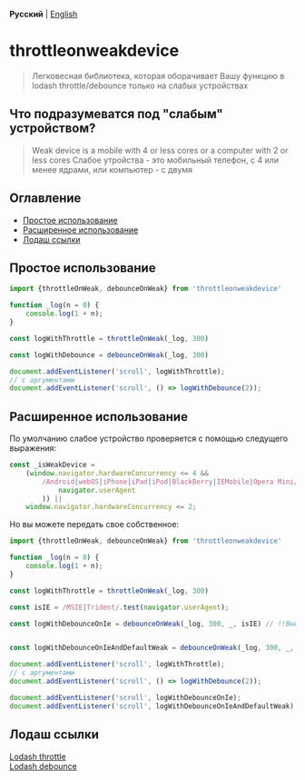 **Русский** | [English](./README.md)
# throttleonweakdevice

> Легковесная библиотека, которая оборачивает Вашу функцию в  lodash throttle/debounce только на слабых устройствах 

## Что подразумеватся под "слабым" устройством?

> Weak device is a mobile with 4 or less cores or a computer with 2 or less cores Слабое утройства -  это мобильный телефон, с 4 или менее ядрами, или компьютер  - с двумя

## Оглавление

* [Простое использование](#простое-использование)
* [Расширенное использование](#расширенное-использование)
* [Лодаш ссылки](#лодаш-ссылки)

## Простое использование

```js
import {throttleOnWeak, debounceOnWeak} from 'throttleonweakdevice'

function _log(n = 0) {
	console.log(1 + n);
}

const logWithThrottle = throttleOnWeak(_log, 300)

const logWithDebounce = debounceOnWeak(_log, 300)

document.addEventListener('scroll', logWithThrottle);
// с аргументами
document.addEventListener('scroll', () => logWithDebounce(2));
```

## Расширенное использование

По умолчанию слабое устройство проверяется с помощью следущего выражения: 

```js
const _isWeakDevice =
	(window.navigator.hardwareConcurrency <= 4 &&
		/Android|webOS|iPhone|iPad|iPod|BlackBerry|IEMobile|Opera Mini/i.test(
			navigator.userAgent
		)) ||
	window.navigator.hardwareConcurrency <= 2;
```

Но вы можете передать свое собственное:


```js
import {throttleOnWeak, debounceOnWeak} from 'throttleonweakdevice'

function _log(n = 0) {
	console.log(1 + n);
}

const logWithThrottle = throttleOnWeak(_log, 300)

const isIE = /MSIE|Trident/.test(navigator.userAgent);

const logWithDebounceOnIe = debounceOnWeak(_log, 300, _, isIE) // !!Внимание!! Вам нужно передавать свое проверочное выражение четвертым аргументов, потому что третее - опции lodash.debounce/throttle (ссылки внизу)


const logWithDebounceOnIeAndDefaultWeak = debounceOnWeak(_log, 300, _, {merge: true, exp: isIE}) // Если Вы передаете в качестве проверки строку - она заменит собой стандартую (как в примере выше). Но Вы так же можете передать обьект с двумя опциями: merge: true и exp: ваше выражение. Тогда они будут слиты

document.addEventListener('scroll', logWithThrottle);
// с аргументами
document.addEventListener('scroll', () => logWithDebounce(2));

document.addEventListener('scroll', logWithDebounceOnIe);
document.addEventListener('scroll', logWithDebounceOnIeAndDefaultWeak);
```

## Лодаш ссылки

[Lodash throttle](https://lodash.com/docs/4.17.15#throttle) </br>
[Lodash debounce](https://lodash.com/docs/4.17.15#debounce) </br>

